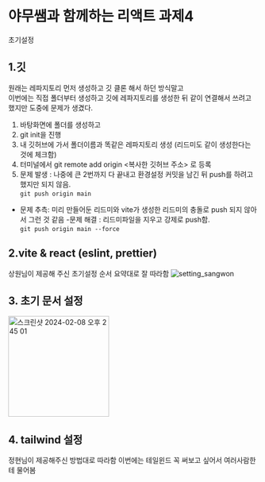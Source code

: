 # 야무쌤과 함께하는 리액트 과제4

초기설정

## 1.깃 
원래는 레파지토리 먼저 생성하고 깃 클론 해서 하던 방식말고 
<br/>이번에는 직접 폴더부터 생성하고 깃에 레파지토리를 생성한 뒤 같이 연결해서 쓰려고 했지만 도중에 문제가 생겼다. 

1. 바탕화면에 폴더를 생성하고 
2. git init을 진행 
3. 내 깃허브에 가서 폴더이름과 똑같은 레파지토리 생성 (리드미도 같이 생성한다는 것에 체크함)
4. 터미널에서 git remote add origin <복사한 깃허브 주소> 로 등록 
5. 문제 발생 : 나중에 큰 2번까지 다 끝내고 환경설정 커밋을 남긴 뒤 push를 하려고 했지만 되지 않음. <br/>```git push origin main```
- 문제 추측: 미리 만들어둔 리드미와 vite가 생성한 리드미의 충돌로 push 되지 않아서 그런 것 같음
-문제 해결 : 리드미파일을 지우고 강제로 push함. <br/>```git push origin main --force```

## 2.vite & react (eslint, prettier)

상원님이 제공해 주신 초기설정 순서 요약대로 잘 따라함 
![setting_sangwon](https://github.com/ryujinzz/react-mission04/assets/146301783/1bf6a3cc-a759-4542-9d8d-71da73b8d48d)



## 3. 초기 문서 설정
<img width="203" alt="스크린샷 2024-02-08 오후 2 45 01" src="https://github.com/ryujinzz/react-mission04/assets/146301783/e42e5308-e64f-4624-8113-1cbef464c5fa">


## 4. tailwind 설정 
정현님이 제공해주신 방법대로 따라함 
이번에는 테일윈드 꼭 써보고 싶어서 여러사람한테 물어봄 
